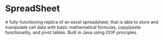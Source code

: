 # SpreadSheet

A fully-functioning replica of an excel spreadsheet, that is able to store and manipulate cell data with basic mathematical formulas, copy/paste functionality, and pivot tables. Built in Java using OOP principles. 
